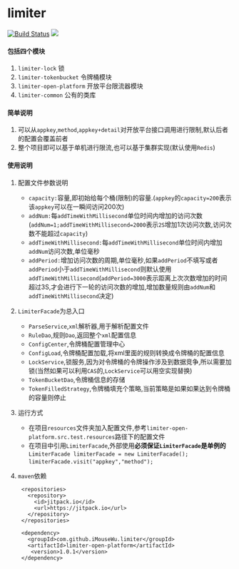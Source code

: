# limiter
[![Build Status](https://travis-ci.org/iMouseWu/limiter.svg?branch=master)](https://travis-ci.org/iMouseWu/limiter)
[![](https://jitpack.io/v/iMouseWu/limiter.svg)](https://jitpack.io/#iMouseWu/limiter)

#### 包括四个模块
1. `limiter-lock` 锁
2. `limiter-tokenbucket` 令牌桶模块
3. `limiter-open-platform` 开放平台限流器模块
4. `limiter-common` 公有的类库

#### 简单说明
1. 可以从`appkey`,`method`,`appkey+detail`对开放平台接口调用进行限制,默认后者的配置会覆盖前者
2. 整个项目即可以基于单机进行限流,也可以基于集群实现(默认使用`Redis`)

#### 使用说明
1. 配置文件参数说明
    * `capacity:`容量,即初始给每个桶(限制)的容量.(`appkey`的`capacity=200`表示该`appkey`可以在一瞬间访问200次)
    * `addNum:`每`addTimeWithMillisecond`单位时间内增加的访问次数(`addNum=1;addTimeWithMillisecond=2000`表示`2S`增加1次访问次数,访问次数不能超过`capacity`)
    * `addTimeWithMillisecond:`每`addTimeWithMillisecond`单位时间内增加`addNum`访问次数,单位毫秒
    * `addPeriod:`增加访问次数的周期,单位毫秒,如果`addPeriod`不填写或者`addPeriod`小于`addTimeWithMillisecond`则默认使用`addTimeWithMillisecond`(`addPeriod=3000`表示距离上次次数增加的时间超过3S,才会进行下一轮的访问次数的增加,增加数量规则由`addNum`和`addTimeWithMillisecond`决定)

2. `LimiterFacade`为总入口
    * `ParseService`,`xml`解析器,用于解析配置文件
    * `RuleDao`,规则`Dao`,返回整个`xml`配置信息
    * `ConfigCenter`,令牌桶配置管理中心
    * `ConfigLoad`,令牌桶配置加载,将xml里面的规则转换成令牌桶的配置信息
    * `LockService`,锁服务,因为对令牌桶的令牌操作涉及到数据竞争,所以需要加锁(当然如果可以利用`CAS`的,`LockService`可以用空实现替换)
    * `TokenBucketDao`,令牌桶信息的存储
    * `TokenFilledStrategy`,令牌桶填充个策略,当前策略是如果如果达到令牌桶的容量则停止

3. 运行方式
     * 在项目`resources`文件夹加入配置文件,参考`limiter-open-platform.src.test.resources`路径下的配置文件
     * 在项目中引用`LimiterFacade`,外部使用**必须保证`LimiterFacade`是单例的**
		`LimiterFacade limiterFacade = new LimiterFacade();`
		`limiterFacade.visit("appkey","method");`
4. `maven`依赖

		<repositories>
		  <repository>
		    <id>jitpack.io</id>
		    <url>https://jitpack.io</url>
		  </repository>
		</repositories>

		<dependency>
	      <groupId>com.github.iMouseWu.limiter</groupId>
	      <artifactId>limiter-open-platform</artifactId>
	       <version>1.0.1</version>
	    </dependency>

